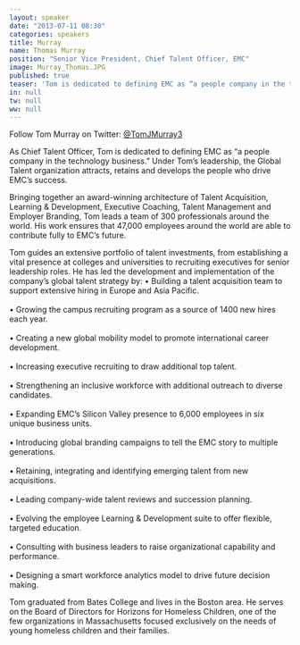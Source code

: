 ```yaml
---
layout: speaker
date: "2013-07-11 08:30"
categories: speakers
title: Murray
name: Thomas Murray
position: "Senior Vice President, Chief Talent Officer, EMC"
image: Murray_Thomas.JPG
published: true
teaser: 'Tom is dedicated to defining EMC as “a people company in the technology business.”'
in: null
tw: null
ww: null
---
```

Follow Tom Murray on Twitter: <a href="https://twitter.com/TomJMurray3" target="_blank">@TomJMurray3</a>

As Chief Talent Officer, Tom is dedicated to defining EMC as “a people company in the technology business.”  Under Tom’s leadership, the Global Talent organization attracts, retains and develops the people who drive EMC’s success. 

Bringing together an award-winning architecture of Talent Acquisition, Learning & Development, Executive Coaching, Talent Management and Employer Branding, Tom leads a team of 300 professionals around the world. His work ensures that 47,000 employees around the world are able to contribute fully to EMC’s future.

Tom guides an extensive portfolio of talent investments, from establishing a vital presence at colleges and universities to recruiting executives for senior leadership roles. He has led the development and implementation of the company’s global talent strategy by:
•   Building a talent acquisition team to support extensive hiring in Europe and Asia Pacific.
<br/><br/>•   Growing the campus recruiting program as a source of 1400 new hires each year.
<br/><br/>•   Creating a new global mobility model to promote international career development. 
<br/><br/>•   Increasing executive recruiting to draw additional top talent.
<br/><br/>•   Strengthening an inclusive workforce with additional outreach to diverse candidates.
<br/><br/>•   Expanding EMC’s Silicon Valley presence to 6,000 employees in six unique business units.
<br/><br/>•   Introducing global branding campaigns to tell the EMC story to multiple generations.
<br/><br/>•   Retaining, integrating and identifying emerging talent from new acquisitions.
<br/><br/>•   Leading company-wide talent reviews and succession planning. 
<br/><br/>•   Evolving the employee Learning & Development suite to offer flexible, targeted education.
<br/><br/>•   Consulting with business leaders to raise organizational capability and performance.
<br/><br/>•   Designing a smart workforce analytics model to drive future decision making. 

Tom graduated from Bates College and lives in the Boston area. He serves on the Board of Directors for Horizons for Homeless Children, one of the few organizations in Massachusetts focused exclusively on the needs of young homeless children and their families.
